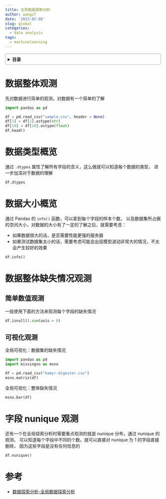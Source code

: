 ```yaml
---
title: 全局数据探索分析
author: wangzf
date: '2023-02-08'
slug: global
categories:
  - data analysis
tags:
  - machinelearning
---
```


<style>
details {
    border: 1px solid #aaa;
    border-radius: 4px;
    padding: .5em .5em 0;
}
summary {
    font-weight: bold;
    margin: -.5em -.5em 0;
    padding: .5em;
}
details[open] {
    padding: .5em;
}
details[open] summary {
    border-bottom: 1px solid #aaa;
    margin-bottom: .5em;
}
img {
    pointer-events: none;
}
</style>

<details><summary>目录</summary><p>

- [数据整体观测](#数据整体观测)
- [数据类型概览](#数据类型概览)
- [数据大小概览](#数据大小概览)
- [数据整体缺失情况观测](#数据整体缺失情况观测)
  - [简单数值观测](#简单数值观测)
  - [可视化观测](#可视化观测)
- [字段 nunique 观测](#字段-nunique-观测)
- [参考](#参考)
</p></details><p></p>

# 数据整体观测

先对数据进行简单的观测，对数据有一个简单的了解

```python
import pandas as pd

df = pd.read_csv("sample.csv", header = None)
df[1] = df[1].astype(str)
df[10] = df[10].astype(float)
df.head()
```

# 数据类型概览

通过 `.dtypes` 属性了解所有字段的含义，这么做就可以知道每个数据的类型，
进一步加深对于数据的理解

```python
df.dtypes
```

# 数据大小概览

通过 Pandas 的 `info()` 函数，可以拿到每个字段的样本个数，
以及数据集所占据的空间大小，对数据的大小有了一定的了解之后，就需要考虑：

* 如果数据很大的话，是否需要性能更强的服务器
* 如果测试数据集太小的话，需要考虑可能会出现模型波动非常大的情况，不太会产生较好的效果

```python
df.info()
```

# 数据整体缺失情况观测

## 简单数值观测

一般使用下面的方法来观测每个字段的缺失情况

```python
df.isnull().sum(axis = 0)
```

## 可视化观测

全局可视化：数据集的缺失情况

```python
import pandas as pd
import missingno as msno

df = pd.read_csv("kamyr-digester.csv")
msno.matrix(df)
```

全局可视化：整体缺失情况

```python
msno.bar(df)
```

# 字段 nunique 观测

还有一个在全局探索分析时需要重点观测的就是 nunique 分布，通过 nunique 的观测，
可以知道每个字段中不同的个数。就可以直接对 nunique 为 1 的字段直接删除，
因为这些字段是没有任何信息的

```python
df.nunique()
```

# 参考

* [数据探索分析-全局数据探索分析](https://mp.weixin.qq.com/s?__biz=Mzk0NDE5Nzg1Ng==&mid=2247493165&idx=1&sn=6ac408ad026e963cd1f68c2fb94d3b59&chksm=c32affa2f45d76b45815114992e9aa51f735fbccef89dae9d0fd65e5928a011c639bb1436772&scene=21#wechat_redirect)

